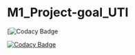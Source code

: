 # M1_Project-goal_UTI

[![Codacy Badge](https://api.codiga.io/project/31388/status/svg)

[![Codacy Badge](https://app.codacy.com/project/badge/Grade/0328fe0cec254683b22a1ef530c23088)](https://www.codacy.com/gh/Mouliga/M1_Project-goal_UTI/dashboard?utm_source=github.com&amp;utm_medium=referral&amp;utm_content=Mouliga/M1_Project-goal_UTI&amp;utm_campaign=Badge_Grade)
